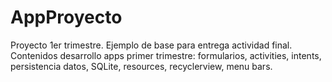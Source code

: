 # AppProyecto
Proyecto 1er trimestre. Ejemplo de base para entrega actividad final.
Contenidos desarrollo apps primer trimestre: formularios, activities, intents, persistencia datos, SQLite, resources, recyclerview, menu bars.
